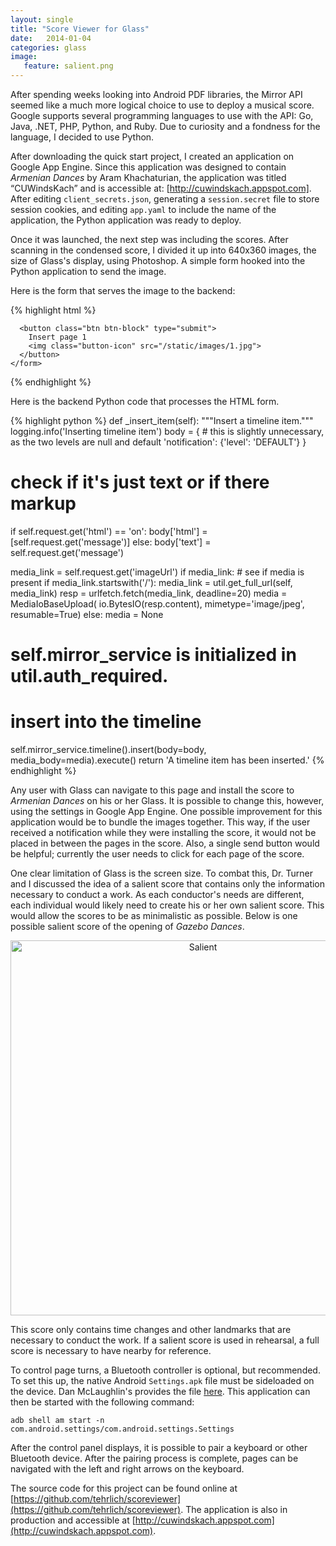 ```yaml
---
layout: single
title: "Score Viewer for Glass"
date:   2014-01-04
categories: glass
image:
   feature: salient.png
---
```


After spending weeks looking into Android PDF libraries, the Mirror API seemed like a much more logical choice to use to deploy a musical score. Google supports several programming languages to use with the API: Go, Java, .NET, PHP, Python, and Ruby. Due to curiosity and a fondness for the language, I decided to use Python.

After downloading the quick start project, I created an application on Google App Engine. Since this application was designed to contain <i>Armenian Dances</i> by Aram Khachaturian, the application was titled “CUWindsKach” and is accessible at: [http://cuwindskach.appspot.com]. After editing `client_secrets.json`, generating a `session.secret` file to store session cookies, and editing `app.yaml` to include the name of the application, the Python application was ready to deploy.

Once it was launched, the next step was including the scores. After scanning in the condensed score, I divided it up into 640x360 images, the size of Glass's display, using Photoshop. A simple form hooked into the Python application to send the image.

Here is the form that serves the image to the backend:

{% highlight html %}
	<form action="/" method="post">
	  <input type="hidden" name="operation" value="insertItem">
	  <input type="hidden" name="message" value="">
	  <input type="hidden" name="imageUrl" value="/static/images/1.jpg">
	  <input type="hidden" name="contentType" value="image/jpeg">

	  <button class="btn btn-block" type="submit">
	    Insert page 1
	    <img class="button-icon" src="/static/images/1.jpg">
	  </button>
	</form>
{% endhighlight %}

Here is the backend Python code that processes the HTML form.

{% highlight python %}
def _insert_item(self):
"""Insert a timeline item."""
logging.info('Inserting timeline item')
body = {
    # this is slightly unnecessary, as the two levels are null and default
    'notification': {'level': 'DEFAULT'}
}
# check if it's just text or if there markup
if self.request.get('html') == 'on':
  body['html'] = [self.request.get('message')]
else:
  body['text'] = self.request.get('message')

media_link = self.request.get('imageUrl')
if media_link: # see if media is present
  if media_link.startswith('/'):
    media_link = util.get_full_url(self, media_link)
  resp = urlfetch.fetch(media_link, deadline=20)
  media = MediaIoBaseUpload(
      io.BytesIO(resp.content), mimetype='image/jpeg', resumable=True)
else:
  media = None
# self.mirror_service is initialized in util.auth_required.
# insert into the timeline
self.mirror_service.timeline().insert(body=body, media_body=media).execute()
return  'A timeline item has been inserted.'
{% endhighlight %}

Any user with Glass can navigate to this page and install the score to <i>Armenian Dances</i> on his or her Glass. It is possible to change this, however, using the settings in Google App Engine. One possible improvement for this application would be to bundle the images together. This way, if the user received a notification while they were installing the score, it would not be placed in between the pages in the score. Also, a single send button would be helpful; currently the user needs to click for each page of the score.

One clear limitation of Glass is the screen size. To combat this, Dr. Turner and I discussed the idea of a salient score that contains only the information necessary to conduct a work. As each conductor's needs are different, each individual would likely need to create his or her own salient score. This would allow the scores to be as minimalistic as possible. Below is one possible salient score of the opening of <i>Gazebo Dances</i>.

<center><img src="/images/salient.png" alt="Salient" style="width: 600px;"/></center>

This score only contains time changes and other landmarks that are necessary to conduct the work. If a salient score is used in rehearsal, a full score is necessary to have nearby for reference.

To control page turns, a Bluetooth controller is optional, but recommended. To set this up, the native Android `Settings.apk` file must be sideloaded on the device. Dan McLaughlin's provides the file [here](https://googledrive.com/host/0B3CzS-bH2NyETHNQZC1TbWh4RTQ/Settings.apk). This application can then be started with the following command:

	adb shell am start -n com.android.settings/com.android.settings.Settings

After the control panel displays, it is possible to pair a keyboard or other Bluetooth device. After the pairing process is complete, pages can be navigated with the left and right arrows on the keyboard.

The source code for this project can be found online at [https://github.com/tehrlich/scoreviewer](https://github.com/tehrlich/scoreviewer). The application is also in production and accessible at [http://cuwindskach.appspot.com](http://cuwindskach.appspot.com).
